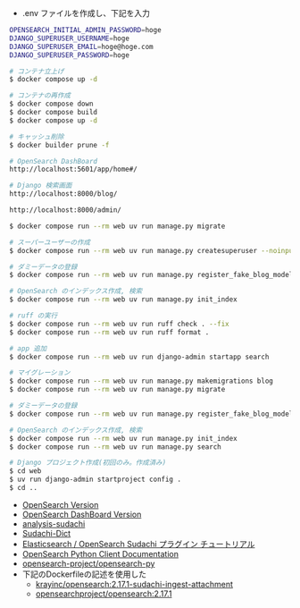- .env ファイルを作成し、下記を入力
```sh
OPENSEARCH_INITIAL_ADMIN_PASSWORD=hoge
DJANGO_SUPERUSER_USERNAME=hoge
DJANGO_SUPERUSER_EMAIL=hoge@hoge.com
DJANGO_SUPERUSER_PASSWORD=hoge
```

```sh
# コンテナ立上げ
$ docker compose up -d

# コンテナの再作成
$ docker compose down
$ docker compose build
$ docker compose up -d

# キャッシュ削除
$ docker builder prune -f

# OpenSearch DashBoard
http://localhost:5601/app/home#/

# Django 検索画面
http://localhost:8000/blog/

http://localhost:8000/admin/
```

```sh
$ docker compose run --rm web uv run manage.py migrate

# スーパーユーザーの作成
$ docker compose run --rm web uv run manage.py createsuperuser --noinput

# ダミーデータの登録
$ docker compose run --rm web uv run manage.py register_fake_blog_model --num 100

# OpenSearch のインデックス作成, 検索
$ docker compose run --rm web uv run manage.py init_index
```

```sh
# ruff の実行
$ docker compose run --rm web uv run ruff check . --fix
$ docker compose run --rm web uv run ruff format .
```

```sh
# app 追加
$ docker compose run --rm web uv run django-admin startapp search

# マイグレーション
$ docker compose run --rm web uv run manage.py makemigrations blog
$ docker compose run --rm web uv run manage.py migrate

# ダミーデータの登録
$ docker compose run --rm web uv run manage.py register_fake_blog_model --num 100

# OpenSearch のインデックス作成, 検索
$ docker compose run --rm web uv run manage.py init_index
$ docker compose run --rm web uv run manage.py search
```

```sh
# Django プロジェクト作成(初回のみ。作成済み)
$ cd web
$ uv run django-admin startproject config .
$ cd ..
```

- [OpenSearch Version](https://docs.opensearch.org/docs/latest/version-history/)
- [OpenSearch DashBoard Version](https://github.com/opensearch-project/OpenSearch-Dashboards/releases)
- [analysis-sudachi](https://github.com/WorksApplications/elasticsearch-sudachi/releases/)
- [Sudachi-Dict](https://github.com/WorksApplications/SudachiDict/releases)
- [Elasticsearch / OpenSearch Sudachi プラグイン チュートリアル](https://github.com/WorksApplications/elasticsearch-sudachi/blob/develop/docs/tutorial.md)
- [OpenSearch Python Client Documentation](https://opensearch-project.github.io/opensearch-py/index.html)
- [opensearch-project/opensearch-py](https://github.com/opensearch-project/opensearch-py)
- 下記のDockerfileの記述を使用した
  - [krayinc/opensearch:2.17.1-sudachi-ingest-attachment](https://hub.docker.com/layers/krayinc/opensearch/2.17.1-sudachi-ingest-attachment/images/sha256-724966037bde19ced8fbc04dfbe1f78d7ef6363f3f7b1f19dfdcc1b8525107d3)
  - [opensearchproject/opensearch:2.17.1](https://hub.docker.com/layers/opensearchproject/opensearch/2.17.1/images/sha256-7d961ff222c267093b7b95fc2e397d31a06a42b6f3c42ee67fc5788417a274bf)
